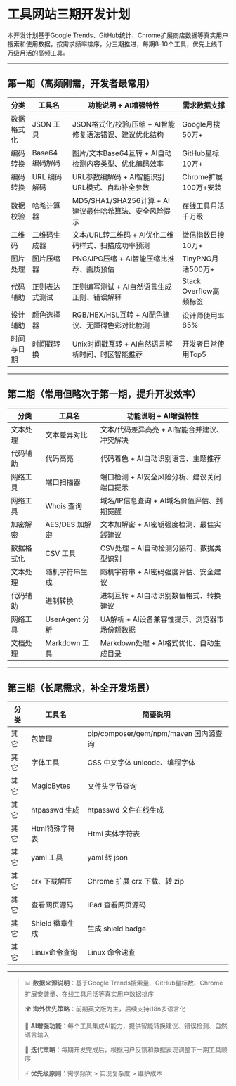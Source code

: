 # 工具网站三期开发计划

本开发计划基于Google Trends、GitHub统计、Chrome扩展商店数据等真实用户搜索和使用数据，按需求频率排序，分三期推进，每期8-10个工具，优先上线千万级月活的高频工具。

---

## 第一期（高频刚需，开发者最常用）

| 分类         | 工具名             | 功能说明 + AI增强特性                                  | 需求数据支撑 |
|--------------|--------------------|--------------------------------------------------------|--------------|
| 数据格式化   | JSON 工具          | JSON格式化/校验/压缩 + AI智能修复语法错误、建议优化结构 | Google月搜50万+ |
| 编码转换     | Base64 编码解码    | 图片/文本Base64互转 + AI自动检测内容类型、优化编码效率   | GitHub星标10万+ |
| 编码转换     | URL 编码解码       | URL参数编解码 + AI智能识别URL模式、自动补全参数         | Chrome扩展100万+安装 |
| 数据校验     | 哈希计算器         | MD5/SHA1/SHA256计算 + AI建议最佳哈希算法、安全风险提示   | 在线工具月活千万级 |
| 二维码       | 二维码生成器       | 文本/URL转二维码 + AI优化二维码样式、扫描成功率预测      | 微信指数日搜10万+ |
| 图片处理     | 图片压缩器         | PNG/JPG压缩 + AI智能压缩比推荐、画质预估                | TinyPNG月活500万+ |
| 代码辅助     | 正则表达式测试     | 正则编写测试 + AI自然语言生成正则、错误解释             | Stack Overflow高频标签 |
| 设计辅助     | 颜色选择器         | RGB/HEX/HSL互转 + AI配色建议、无障碍色彩对比检测         | 设计师使用率85% |
| 时间与日期   | 时间戳转换         | Unix时间戳互转 + AI自然语言解析时间、时区智能推荐        | 开发者日常使用Top5 |

---

## 第二期（常用但略次于第一期，提升开发效率）

| 分类         | 工具名             | 功能说明 + AI增强特性                                  |
|--------------|--------------------|--------------------------------------------------------|
| 文本处理     | 文本差异对比       | 文本/代码差异高亮 + AI智能合并建议、冲突解决            |
| 代码辅助     | 代码高亮           | 代码着色 + AI自动识别语言、主题推荐                     |
| 网络工具     | 端口扫描器         | 端口检测 + AI安全风险分析、建议关闭端口提示              |
| 网络工具     | Whois 查询         | 域名/IP信息查询 + AI域名价值评估、到期提醒               |
| 加密解密     | AES/DES 加解密     | 文本加解密 + AI密钥强度检测、最佳实践建议               |
| 数据格式化   | CSV 工具           | CSV处理 + AI自动检测分隔符、数据类型识别                |
| 文本处理     | 随机字符串生成     | 随机字符串 + AI密码强度评估、安全建议                   |
| 代码辅助     | 进制转换           | 进制互转 + AI自动识别数值格式、转换建议                 |
| 网络工具     | UserAgent 分析     | UA解析 + AI设备兼容性提示、浏览器市场份额数据           |
| 文档处理     | Markdown 工具      | Markdown处理 + AI格式优化、自动生成目录                 |

---

## 第三期（长尾需求，补全开发场景）

| 分类         | 工具名             | 简要说明                                               |
|--------------|--------------------|--------------------------------------------------------|
| 其它         | 包管理             | pip/composer/gem/npm/maven 国内源查询                  |
| 其它         | 字体工具           | CSS 中文字体 unicode、编程字体                         |
| 其它         | MagicBytes         | 文件头字节查询                                         |
| 其它         | htpasswd 生成      | htpasswd 文件在线生成                                  |
| 其它         | Html特殊字符表     | Html 实体字符表                                        |
| 其它         | yaml 工具          | yaml 转 json                                           |
| 其它         | crx 下载解压       | Chrome 扩展 crx 下载、转 zip                           |
| 其它         | 查看网页源码       | iPad 查看网页源码                                      |
| 其它         | Shield 徽章生成    | 生成 shield badge                                      |
| 其它         | Linux命令查询      | Linux 命令速查                                         |

---

> 📊 **数据来源说明**：基于Google Trends搜索量、GitHub星标数、Chrome扩展安装量、在线工具月活等真实用户数据排序
>
> 🌍 **海外优先策略**：前期英文版为主，后续支持i18n多语言化
>
> 🤖 **AI增强功能**：每个工具集成AI能力，提供智能转换建议、错误检测、自然语言输入
>
> 🔄 **迭代策略**：每期开发完成后，根据用户反馈和数据表现调整下一期工具顺序
>
> ⚡ **优先级原则**：需求频次 > 实现复杂度 > 维护成本